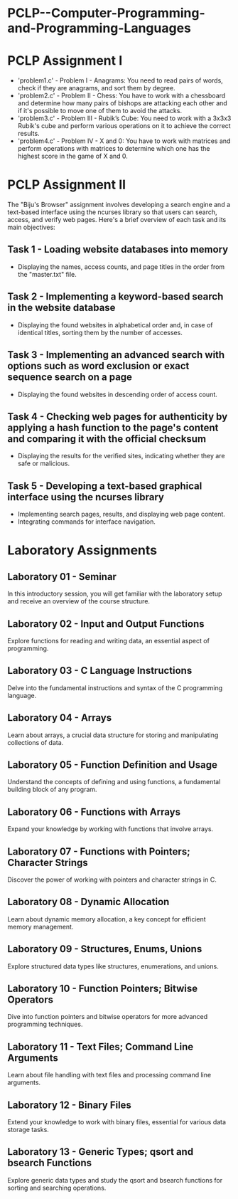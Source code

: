 # PCLP--Computer-Programming-and-Programming-Languages

# PCLP Assignment I

- 'problem1.c' - Problem I - Anagrams: You need to read pairs of words, check if they are anagrams, and sort them by degree.
- 'problem2.c' - Problem II - Chess: You have to work with a chessboard and determine how many pairs of bishops are attacking each other and if it's possible to move one of them to avoid the attacks.
- 'problem3.c' - Problem III - Rubik’s Cube: You need to work with a 3x3x3 Rubik's cube and perform various operations on it to achieve the correct results.
- 'problem4.c' - Problem IV - X and 0: You have to work with matrices and perform operations with matrices to determine which one has the highest score in the game of X and 0.

# PCLP Assignment II

The "Biju's Browser" assignment involves developing a search engine and a text-based interface using the ncurses library so that users can search, access, and verify web pages. Here's a brief overview of each task and its main objectives:

## Task 1 - Loading website databases into memory
- Displaying the names, access counts, and page titles in the order from the "master.txt" file.

## Task 2 - Implementing a keyword-based search in the website database
- Displaying the found websites in alphabetical order and, in case of identical titles, sorting them by the number of accesses.

## Task 3 - Implementing an advanced search with options such as word exclusion or exact sequence search on a page
- Displaying the found websites in descending order of access count.

## Task 4 - Checking web pages for authenticity by applying a hash function to the page's content and comparing it with the official checksum
- Displaying the results for the verified sites, indicating whether they are safe or malicious.

## Task 5 - Developing a text-based graphical interface using the ncurses library
- Implementing search pages, results, and displaying web page content.
- Integrating commands for interface navigation.

# Laboratory Assignments

## Laboratory 01 - Seminar
In this introductory session, you will get familiar with the laboratory setup and receive an overview of the course structure.

## Laboratory 02 - Input and Output Functions
Explore functions for reading and writing data, an essential aspect of programming.

## Laboratory 03 - C Language Instructions
Delve into the fundamental instructions and syntax of the C programming language.

## Laboratory 04 - Arrays
Learn about arrays, a crucial data structure for storing and manipulating collections of data.

## Laboratory 05 - Function Definition and Usage
Understand the concepts of defining and using functions, a fundamental building block of any program.

## Laboratory 06 - Functions with Arrays
Expand your knowledge by working with functions that involve arrays.

## Laboratory 07 - Functions with Pointers; Character Strings
Discover the power of working with pointers and character strings in C.

## Laboratory 08 - Dynamic Allocation
Learn about dynamic memory allocation, a key concept for efficient memory management.

## Laboratory 09 - Structures, Enums, Unions
Explore structured data types like structures, enumerations, and unions.

## Laboratory 10 - Function Pointers; Bitwise Operators
Dive into function pointers and bitwise operators for more advanced programming techniques.

## Laboratory 11 - Text Files; Command Line Arguments
Learn about file handling with text files and processing command line arguments.

## Laboratory 12 - Binary Files
Extend your knowledge to work with binary files, essential for various data storage tasks.

## Laboratory 13 - Generic Types; qsort and bsearch Functions
Explore generic data types and study the qsort and bsearch functions for sorting and searching operations.

